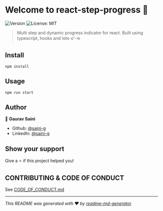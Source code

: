 # Welcome to react-step-progress 👋
![Version](https://img.shields.io/badge/version-1.0.0-blue.svg?cacheSeconds=2592000)
![License: MIT](https://img.shields.io/badge/License-MIT-yellow.svg)

> Multi step and dynamic progress indicator for react.
> Built using typescript, hooks and lots-o'-☕

## Install

```
npm install
```

## Usage

```
npm run start
```

## Author

👤 **Gaurav Saini**

* Github: [@saini-g](https://github.com/saini-g)
* LinkedIn: [@saini-g](https://linkedin.com/in/saini-g)

## Show your support

Give a ⭐️ if this project helped you!

## CONTRIBUTING & CODE OF CONDUCT

See [CODE_OF_CONDUCT.md](CODE_OF_CONDUCT.md)

***
_This README was generated with ❤️ by [readme-md-generator](https://github.com/kefranabg/readme-md-generator)_